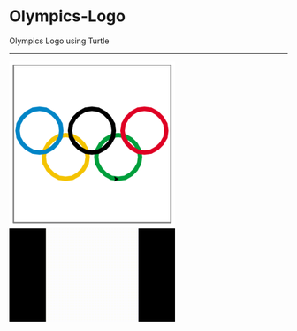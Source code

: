 # Olympics-Logo
Olympics Logo using Turtle

___

<img src='./Olympics.png' width=300>

<img src='./Olympics.gif' width=300>



